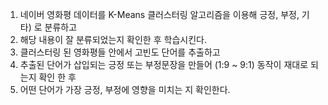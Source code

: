 1. 네이버 영화평 데이터를 K-Means 클러스터링 알고리즘을 이용해 긍정, 부정, 기타) 로 분류하고
2. 해당 내용이 잘 분류되었는지 확인한 후 학습시킨다.
3. 클러스터링 된 영화평들 안에서 고빈도 단어를 추출하고
4. 추출된 단어가 삽입되는 긍정 또는 부정문장을 만들어 (1:9 ~ 9:1) 동작이 재대로 되는지 확인 한 후
5. 어떤 단어가 가장 긍정, 부정에 영향을 미치는 지 확인한다.